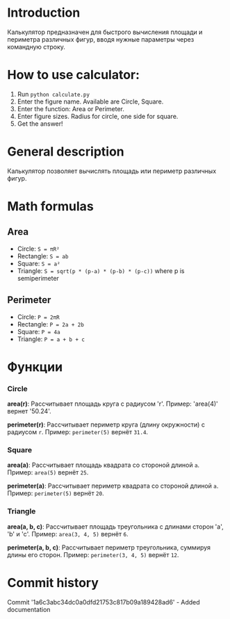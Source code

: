 # Introduction
Калькулятор предназначен для быстрого вычисления площади и периметра различных фигур, вводя нужные параметры через командную строку.

# How to use calculator:
1. Run `python calculate.py`
2. Enter the figure name. Available are Circle, Square.
3. Enter the function: Area or Perimeter.
4. Enter figure sizes. Radius for circle, one side for square.
5. Get the answer!

# General description
Калькулятор позволяет вычислять площадь или периметр различных фигур.

# Math formulas
## Area
- Circle: `S = πR²`
- Rectangle: `S = ab`
- Square: `S = a²`
- Triangle: `S = sqrt(p * (p-a) * (p-b) * (p-c))` where p is semiperimeter

## Perimeter
- Circle: `P = 2πR`
- Rectangle: `P = 2a + 2b`
- Square: `P = 4a`
- Triangle: `P = a + b + c`

# Функции

### Circle
**area(r)**: Рассчитывает площадь круга с радиусом 'r'.
Пример: 'area(4)' вернет '50.24'.

**perimeter(r)**: Рассчитывает периметр круга (длину окружности) с радиусом `r`.
Пример: `perimeter(5)` вернёт `31.4`.

### Square
**area(a)**: Рассчитывает площадь квадрата со стороной длиной `a`.
Пример: `area(5)` вернёт `25`.

**perimeter(a)**: Рассчитывает периметр квадрата со стороной длиной `a`.
Пример: `perimeter(5)` вернёт `20`.

### Triangle
**area(a, b, c)**: Рассчитывает площадь треугольника с длинами сторон 'a', 'b' и 'c'.
Пример: `area(3, 4, 5)` вернёт `6`.

**perimeter(a, b, c)**: Рассчитывает периметр треугольника, суммируя длины его сторон.
Пример: `perimeter(3, 4, 5)` вернёт `12`.

# Commit history
Commit '1a6c3abc34dc0a0dfd21753c817b09a189428ad6' - Added documentation








